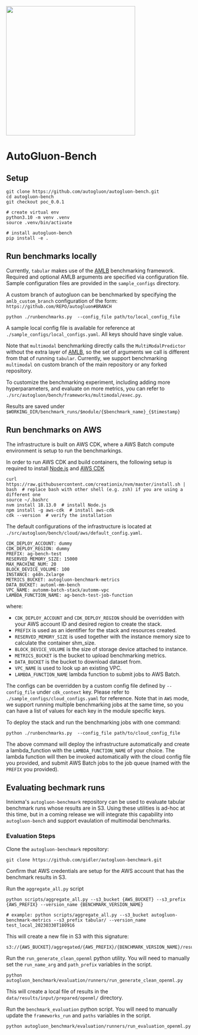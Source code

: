 <div align="left">
  <img src="https://user-images.githubusercontent.com/16392542/77208906-224aa500-6aba-11ea-96bd-e81806074030.png" width="350">
</div>

# AutoGluon-Bench

## Setup

```
git clone https://github.com/autogluon/autogluon-bench.git
cd autogluon-bench
git checkout poc_0.0.1

# create virtual env
python3.10 -m venv .venv
source .venv/bin/activate

# install autogluon-bench
pip install -e .
```

## Run benchmarks locally

Currently, `tabular` makes use of the [AMLB](https://github.com/openml/automlbenchmark) benchmarking framework. Required and optional AMLB arguments are specified via configuration file. Sample configuration files are provided in the `sample_configs` directory.

A custom branch of autogluon can be benchmarked by specifying the `amlb_custom_branch` configuration of the form: `https://github.com/REPO/autogluon#BRANCH`

```
python ./runbenchmarks.py  --config_file path/to/local_config_file
```
A sample local config file is available for reference at `./sample_configs/local_configs.yaml`. All keys should have single value.

Note that `multimodal` benchmarking directly calls the `MultiModalPredictor` without the extra layer of [AMLB](https://github.com/openml/automlbenchmark), so the set of arguments we call is different from that of running `tabular`. Currently, we support benchmarking `multimodal` on custom branch of the main repository or any forked repository.

To customize the benchmarking experiment, including adding more hyperparameters, and evaluate on more metrics, you can refer to `./src/autogluon/bench/frameworks/multimodal/exec.py`.

Results are saved under `$WORKING_DIR/benchmark_runs/$module/{$benchmark_name}_{$timestamp}`


## Run benchmarks on AWS

The infrastructure is built on AWS CDK, where a AWS Batch compute environment is setup to run the benchmarkings. 

In order to run AWS CDK and build containers, the following setup is required to install [Node.js](https://nodejs.org/) and [AWS CDK](https://docs.aws.amazon.com/cdk/v2/guide/getting_started.html#getting_started_install)

```
curl https://raw.githubusercontent.com/creationix/nvm/master/install.sh | bash  # replace bash with other shell (e.g. zsh) if you are using a different one
source ~/.bashrc
nvm install 18.13.0  # install Node.js
npm install -g aws-cdk  # install aws-cdk
cdk --version  # verify the installation
```

The default configurations of the infrastructure is located at `./src/autogluon/bench/cloud/aws/default_config.yaml`.
```
CDK_DEPLOY_ACCOUNT: dummy
CDK_DEPLOY_REGION: dummy
PREFIX: ag-bench-test
RESERVED_MEMORY_SIZE: 15000
MAX_MACHINE_NUM: 20
BLOCK_DEVICE_VOLUME: 100
INSTANCE: g4dn.2xlarge
METRICS_BUCKET: autogluon-benchmark-metrics
DATA_BUCKET: automl-mm-bench
VPC_NAME: automm-batch-stack/automm-vpc
LAMBDA_FUNCTION_NAME: ag-bench-test-job-function
```
where:
- `CDK_DEPLOY_ACCOUNT` and `CDK_DEPLOY_REGION` should be overridden with your AWS account ID and desired region to create the stack.
- `PREFIX` is used as an identifier for the stack and resources created.
- `RESERVED_MEMORY_SIZE` is used together with the instance memory size to calculate the container shm_size.
- `BLOCK_DEVICE_VOLUME` is the size of storage device attached to instance.
- `METRICS_BUCKET` is the bucket to upload benchmarking metrics.
- `DATA_BUCKET` is the bucket to download dataset from.
- `VPC_NAME` is used to look up an existing VPC.
- `LAMBDA_FUNCTION_NAME` lambda function to submit jobs to AWS Batch.

The configs can be overridden by a custom config file defined by `--config_file` under `cdk_context` key. Please refer to `./sample_configs/cloud_configs.yaml` for reference. Note that in `AWS` mode, we support running multiple benchmarking jobs at the same time, so you can have a list of values for each key in the module specific keys.

To deploy the stack and run the benchmarking jobs with one command:

```
python ./runbenchmarks.py  --config_file path/to/cloud_config_file
```

The above command will deploy the infrastructure automatically and create a lambda_function with the `LAMBDA_FUNCTION_NAME` of your choice. The lambda function will then be invoked automatically with the cloud config file you provided, and submit AWS Batch jobs to the job queue (named with the `PREFIX` you provided).


## Evaluating bechmark runs

Innixma's `autogluon-benchmark` repository can be used to evaluate tabular benchmark runs whose results are in S3.
Using these utilities is ad-hoc at this time, but in a coming release we will integrate this capability into `autogluon-bench` and support evaulation of multimodal benchmarks.

### Evaluation Steps

Clone the `autogluon-benchmark` repository:
```
git clone https://github.com/gidler/autogluon-benchmark.git
```

Confirm that AWS credentials are setup for the AWS account that has the benchmark results in S3.

Run the `aggregate_all.py` script
```
python scripts/aggregate_all.py --s3_bucket {AWS_BUCKET} --s3_prefix {AWS_PREFIX} --version_name {BENCHMARK_VERSION_NAME}

# example: python scripts/aggregate_all.py --s3_bucket autogluon-benchmark-metrics --s3_prefix tabular/ --version_name test_local_20230330T180916
```

This will create a new file in S3 with this signature:
```
s3://{AWS_BUCKET}/aggregated/{AWS_PREFIX}/{BENCHMARK_VERSION_NAME}/results.csv
```

Run the `run_generate_clean_openml` python utility. You will need to manually set the `run_name_arg` and `path_prefix` variables in the script.
```
python autogluon_benchmark/evaluation/runners/run_generate_clean_openml.py 
```
This will create a local file of results in the `data/results/input/prepared/openml/` directory.

Run the `benchmark_evaluation` python script. You will need to manually update the `frameworks_run` and `paths` variables in the script.
```
python autogluon_benchmark/evaluation/runners/run_evaluation_openml.py
```

